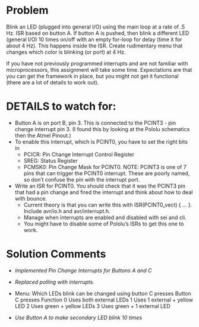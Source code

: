 Problem
========

Blink an LED (plugged into general I/O) using the main loop at a rate of .5 Hz. 
ISR based on button A. If button A is pushed, then blink a different LED (general I/O) 10 times on/off with an empty for-loop for delay (time it for about 4 Hz). This happens inside the ISR.
Create rudimentary menu that changes which color is blinking (or port) at 4 Hz.

If you have not previously programmed interrupts and are not familiar with microprocessors, this assignment will take some time. Expectations are that you can get the framework in place, but you might not get it functional (there are a lot of details to work out).

DETAILS to watch for:
==
* Button A is on port B, pin 3. This is connected to the PCINT3 - pin change interrupt pin 3. (I found this by looking at the Pololu schematics then the Atmel Pinout.)
* To enable this interrupt, which is PCINT0, you have to set the right bits in 
    - PCICR: Pin Change Interrupt Control Register 
    - SREG: Status Register
    - PCMSK0: Pin Change Mask for PCINT0.
    NOTE: PCINT3 is one of 7 pins that can trigger the PCINT0 interrupt. These are poorly named, so don’t confuse the pin with the interrupt port.
* Write an ISR for PCINT0. You should check that it was the PCINT3 pin that had a pin change and fired the interrupt and think about how to deal with bounce.
    - Current theory is that you can write this with ISR(PCINT0_vect) { … }. Include avr/io.h and avr/interrupt.h.
    - Manage when interrupts are enabled and disabled with sei and cli.
    - You might have to disable some of Pololu’s ISRs to get this one to work.

Solution Comments
=====

* *Implemented Pin Change Interrupts for Buttons A and C*
* *Replaced polling with interrupts.*

* Menu: Which LEDs blink can be changed using button C presses
        Button C presses             Function
              0               Uses both external LEDs
              1               Uses 1 external + yellow LED
              2               Uses green + yellow LEDs
              3               Uses green + 1 external LED

* *Use Button A to make secondary LED blink 10 times*
